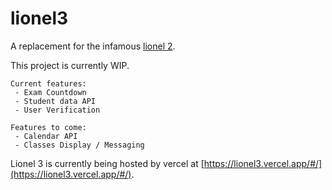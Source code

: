 # lionel3

A replacement for the infamous [lionel 2](https://lionel2.kgv.edu.hk/). 

This project is currently WIP.

```
Current features:
 - Exam Countdown
 - Student data API
 - User Verification
 ```
 
 ```
 Features to come:
  - Calendar API
  - Classes Display / Messaging
  ```
  
Lionel 3 is currently being hosted by vercel at 
[https://lionel3.vercel.app/#/](https://lionel3.vercel.app/#/).
